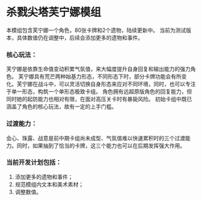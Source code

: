 # 杀戮尖塔芙宁娜模组

本模组包含芙宁娜一个角色，80张卡牌和2个遗物，陆续更新中。
当前为测试版本，具体数值仍在调整中，后续会添加更多的遗物和事件。

### 核心玩法：
芙宁娜是依靠生命值变动积累气氛值，来大幅度提升自身回复和输出能力的强力角色。
芙宁娜具有荒芒两种始基力形态，不同形态下时，部分卡牌功能会有所变化。芙宁娜在战斗中，可以灵活切换自身形态来应对不同环境，同时，也可以专注于单一形态，构筑一个单形态极致卡组。
角色拥有远超原版角色的回复能力，但同时她的起防能力也相对有限，在面对高压关卡时有暴毙风险。
初始卡组中既已涵盖了角色的核心玩法，故有一定的上手门槛。

### 过渡能力：
会心、珠露、战意是前中期卡组尚未成型、气氛值难以快速累积时的三个过渡能力。同时，如果抽到了恰当的卡牌，这三个能力也可以在后期发挥强大作用。

### 当前开发计划包括：
1. 添加更多的遗物和事件；
2. 规范模组内文本和美术素材；
3. 调整数值。
